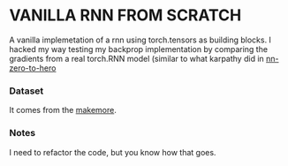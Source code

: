 # VANILLA RNN FROM SCRATCH

A vanilla implemetation of a rnn using torch.tensors as building blocks. 
I hacked my way testing my backprop implementation by comparing the gradients from a real torch.RNN model (similar to what karpathy did in [nn-zero-to-hero](https://github.com/karpathy/nn-zero-to-hero)

### Dataset
It comes from the [makemore](https://github.com/karpathy/makemore). 

### Notes
I need to refactor the code, but you know how that goes. 